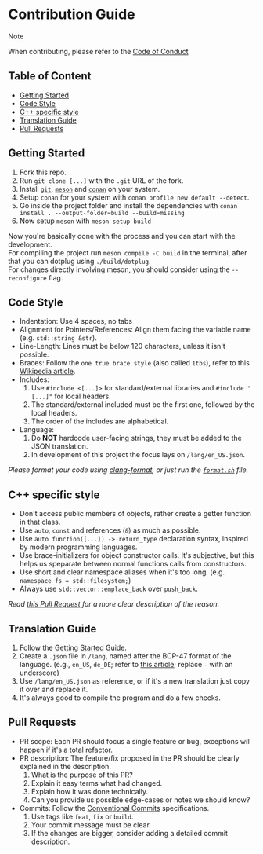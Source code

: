 # Contribution Guide
> [!NOTE]
> When contributing, please refer to the [Code of Conduct](https://github.com/calishu/dotplug/blob/main/.github/CODE_OF_CONDUCT.md)

## Table of Content
- [Getting Started](#getting-started)
- [Code Style](#code-style)
- [C++ specific style](#c-specific-style)
- [Translation Guide](#translation-guide)
- [Pull Requests](#pull-requests)

## Getting Started
1. Fork this repo.
2. Run `git clone [...]` with the `.git` URL of the fork.
3. Install [`git`](https://git-scm.com/), [`meson`](https://mesonbuild.com/) and [`conan`](https://conan.io/) on your system.
4. Setup `conan` for your system with `conan profile new default --detect`.
5. Go inside the project folder and install the dependencies with `conan install . --output-folder=build --build=missing`
6. Now setup `meson` with `meson setup build`

Now you're basically done with the process and you can start with the development.\
For compiling the project run `meson compile -C build` in the terminal, after that you can dotplug using `./build/dotplug`.\
For changes directly involving meson, you should consider using the `--reconfigure` flag.

## Code Style
- Indentation: Use 4 spaces, no tabs
- Alignment for Pointers/References: Align them facing the variable name (e.g. `std::string &str`).
- Line-Length: Lines must be below 120 characters, unless it isn't possible.
- Braces: Follow the `one true brace style` (also called `1tbs`), refer to this [Wikipedia article](https://en.wikipedia.org/wiki/Indentation_style#One_True_Brace).
- Includes: 
  1. Use `#include <[...]>` for standard/external libraries and `#include "[...]"` for local headers.
  2. The standard/external included must be the first one, followed by the local headers.
  3. The order of the includes are alphabetical.
- Language:
  1. Do **NOT** hardcode user-facing strings, they must be added to the JSON translation.
  2. In development of this project the focus lays on `/lang/en_US.json`.

*Please format your code using [clang-format](https://github.com/calishu/dotplug/blob/main/.clang-format), or just run the [`format.sh`](https://github.com/calishu/dotplug/blob/main/format.sh) file.*

## C++ specific style
- Don't access public members of objects, rather create a getter function in that class.
- Use `auto`, `const` and references (`&`) as much as possible.
- Use `auto function([...]) -> return_type` declaration syntax, inspired by modern programming languages.
- Use brace-initializers for object constructor calls. It's subjective, but this helps us speparate between normal functions calls from constructors.
- Use short and clear namespace aliases when it's too long. (e.g. `namespace fs = std::filesystem;`)
- Always use `std::vector::emplace_back` over `push_back`.

*Read [this Pull Request](https://github.com/calishu/dotplug/pull/5) for a more clear description of the reason.*

## Translation Guide
1. Follow the [Getting Started](#getting-started) Guide.
2. Create a `.json` file in `/lang`, named after the BCP-47 format of the language. (e.g., `en_US`, `de_DE`; refer to [this article](https://www.techonthenet.com/js/language_tags.php); replace `-` with an underscore)
3. Use `/lang/en_US.json` as reference, or if it's a new translation just copy it over and replace it.
4. It's always good to compile the program and do a few checks.

## Pull Requests
- PR scope: Each PR should focus a single feature or bug, exceptions will happen if it's a total refactor.
- PR description: The feature/fix proposed in the PR should be clearly explained in the description.
  1. What is the purpose of this PR?
  2. Explain it easy terms what had changed.
  3. Explain how it was done technically.
  4. Can you provide us possible edge-cases or notes we should know?
- Commits: Follow the [Conventional Commits](https://conventionalcommits.org/) specifications.
  1. Use tags like `feat`, `fix` or `build`.
  2. Your commit message must be clear.
  3. If the changes are bigger, consider adding a detailed commit description.
